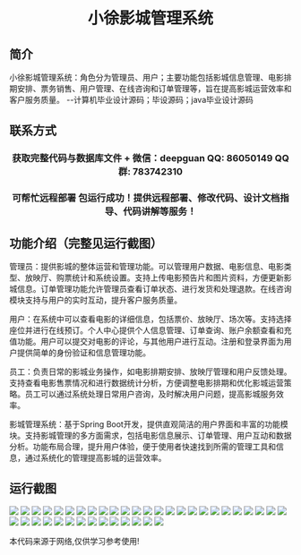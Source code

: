 <p><h1 align="center">小徐影城管理系统</h1></p>

## 简介
小徐影城管理系统：角色分为管理员、用户；主要功能包括影城信息管理、电影排期安排、票务销售、用户管理、在线咨询和订单管理等，旨在提高影城运营效率和客户服务质量。    --计算机毕业设计源码；毕设源码；java毕业设计源码


## 联系方式
<p><h3 align="center">获取完整代码与数据库文件 + 微信：deepguan QQ: 86050149 QQ群: 783742310</h3></p>
<p><h3 align="center">可帮忙远程部署 包运行成功！提供远程部署、修改代码、设计文档指导、代码讲解等服务！</h3></p>

## 功能介绍（完整见运行截图）
管理员：提供影城的整体运营和管理功能。可以管理用户数据、电影信息、电影类型、放映厅、购票统计和系统设置。支持上传电影预告片和图片资料，方便更新影城信息。订单管理功能允许管理员查看订单状态、进行发货和处理退款。在线咨询模块支持与用户的实时互动，提升客户服务质量。

用户：在系统中可以查看电影的详细信息，包括票价、放映厅、场次等。支持选择座位并进行在线预订。个人中心提供个人信息管理、订单查询、账户余额查看和充值功能。用户可以提交对电影的评论，与其他用户进行互动。注册和登录界面为用户提供简单的身份验证和信息管理功能。

员工：负责日常的影城业务操作，如电影排期安排、放映厅管理和用户反馈处理。支持查看电影售票情况和进行数据统计分析，方便调整电影排期和优化影城运营策略。员工可以通过系统处理日常用户咨询，及时解决用户问题，提高影城服务效率。

影城管理系统：基于Spring Boot开发，提供直观简洁的用户界面和丰富的功能模块。支持影城管理的多方面需求，包括电影信息展示、订单管理、用户互动和数据分析。功能布局合理，提升用户体验，便于使用者快速找到所需的管理工具和信息，通过系统化的管理提高影城的运营效率。


## 运行截图
![](img/001.jpg)
![](img/002.jpg)
![](img/003.jpg)
![](img/004.jpg)
![](img/005.jpg)
![](img/006.jpg)
![](img/007.jpg)
![](img/008.jpg)
![](img/009.jpg)
![](img/010.jpg)
![](img/011.jpg)
![](img/012.jpg)
![](img/013.jpg)
![](img/014.jpg)
![](img/015.jpg)
![](img/016.jpg)
![](img/017.jpg)
![](img/018.jpg)
![](img/019.jpg)
![](img/020.jpg)
![](img/021.jpg)
![](img/022.jpg)
![](img/023.jpg)
![](img/024.jpg)
![](img/025.jpg)
![](img/026.jpg)
![](img/027.jpg)
![](img/028.jpg)
![](img/029.jpg)
![](img/030.jpg)
![](img/031.jpg)
![](img/032.jpg)
![](img/033.jpg)
![](img/034.jpg)
![](img/035.jpg)
![](img/036.jpg)
![](img/037.jpg)
![](img/038.jpg)
![](img/039.jpg)

<p>本代码来源于网络,仅供学习参考使用!</p>
